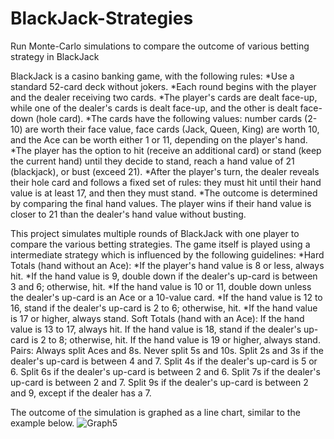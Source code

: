 # BlackJack-Strategies
Run Monte-Carlo simulations to compare the outcome of various betting strategy in BlackJack

BlackJack is a casino banking game, with the following rules: 
  *Use a standard 52-card deck without jokers.
  *Each round begins with the player and the dealer receiving two cards.
  *The player's cards are dealt face-up, while one of the dealer's cards is dealt face-up, and the other is dealt face-down (hole card).
  *The cards have the following values: number cards (2-10) are worth their face value, face cards (Jack, Queen, King) are worth 10, and the Ace can be worth either 1 or 11, depending on the player's hand.
  *The player has the option to hit (receive an additional card) or stand (keep the current hand) until they decide to stand, reach a hand value of 21 (blackjack), or bust (exceed 21).
  *After the player's turn, the dealer reveals their hole card and follows a fixed set of rules: they must hit until their hand value is at least 17, and then they must stand.
  *The outcome is determined by comparing the final hand values. The player wins if their hand value is closer to 21 than the dealer's hand value without busting.

This project simulates multiple rounds of BlackJack with one player to compare the various betting strategies. The game itself is played using a intermediate strategy which is influenced by the following guidelines: 
*Hard Totals (hand without an Ace):
    *If the player's hand value is 8 or less, always hit.
    *If the hand value is 9, double down if the dealer's up-card is between 3 and 6; otherwise, hit.
    *If the hand value is 10 or 11, double down unless the dealer's up-card is an Ace or a 10-value card.
    *If the hand value is 12 to 16, stand if the dealer's up-card is 2 to 6; otherwise, hit.
    *If the hand value is 17 or higher, always stand.
  Soft Totals (hand with an Ace):
    If the hand value is 13 to 17, always hit.
    If the hand value is 18, stand if the dealer's up-card is 2 to 8; otherwise, hit.
    If the hand value is 19 or higher, always stand.
  Pairs:
    Always split Aces and 8s.
    Never split 5s and 10s.
    Split 2s and 3s if the dealer's up-card is between 4 and 7.
    Split 4s if the dealer's up-card is 5 or 6.
    Split 6s if the dealer's up-card is between 2 and 6.
    Split 7s if the dealer's up-card is between 2 and 7.
    Split 9s if the dealer's up-card is between 2 and 9, except if the dealer has a 7.

The outcome of the simulation is graphed as a line chart, similar to the example below.
![Graph5](https://github.com/osho1415/BlackJack-Strategies/assets/71971917/7858359b-ce86-4511-aefc-707981948109)

